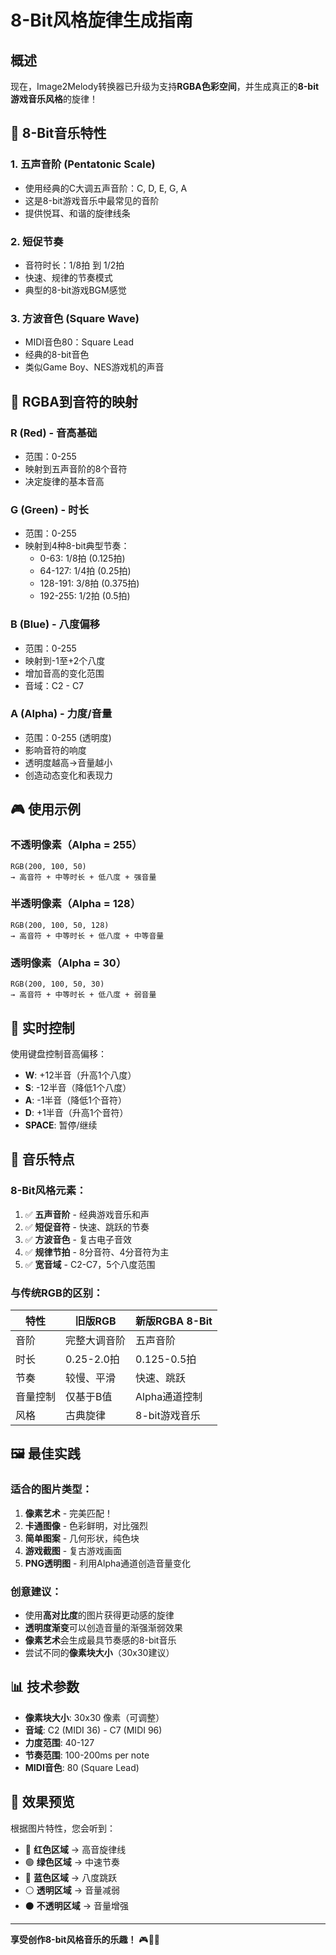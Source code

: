 # 8-Bit风格旋律生成指南

## 概述

现在，Image2Melody转换器已升级为支持**RGBA色彩空间**，并生成真正的**8-bit游戏音乐风格**的旋律！

## 🎵 8-Bit音乐特性

### 1. **五声音阶 (Pentatonic Scale)**
- 使用经典的C大调五声音阶：C, D, E, G, A
- 这是8-bit游戏音乐中最常见的音阶
- 提供悦耳、和谐的旋律线条

### 2. **短促节奏**
- 音符时长：1/8拍 到 1/2拍
- 快速、规律的节奏模式
- 典型的8-bit游戏BGM感觉

### 3. **方波音色 (Square Wave)**
- MIDI音色80：Square Lead
- 经典的8-bit音色
- 类似Game Boy、NES游戏机的声音

## 🎨 RGBA到音符的映射

### **R (Red) - 音高基础**
- 范围：0-255
- 映射到五声音阶的8个音符
- 决定旋律的基本音高

### **G (Green) - 时长**
- 范围：0-255
- 映射到4种8-bit典型节奏：
  - 0-63: 1/8拍 (0.125拍)
  - 64-127: 1/4拍 (0.25拍)
  - 128-191: 3/8拍 (0.375拍)
  - 192-255: 1/2拍 (0.5拍)

### **B (Blue) - 八度偏移**
- 范围：0-255
- 映射到-1至+2个八度
- 增加音高的变化范围
- 音域：C2 - C7

### **A (Alpha) - 力度/音量**
- 范围：0-255 (透明度)
- 影响音符的响度
- 透明度越高→音量越小
- 创造动态变化和表现力

## 🎮 使用示例

### 不透明像素（Alpha = 255）
```
RGB(200, 100, 50)
→ 高音符 + 中等时长 + 低八度 + 强音量
```

### 半透明像素（Alpha = 128）
```
RGB(200, 100, 50, 128)
→ 高音符 + 中等时长 + 低八度 + 中等音量
```

### 透明像素（Alpha = 30）
```
RGB(200, 100, 50, 30)
→ 高音符 + 中等时长 + 低八度 + 弱音量
```

## 🎹 实时控制

使用键盘控制音高偏移：

- **W**: +12半音（升高1个八度）
- **S**: -12半音（降低1个八度）
- **A**: -1半音（降低1个音符）
- **D**: +1半音（升高1个音符）
- **SPACE**: 暂停/继续

## 🎼 音乐特点

### 8-Bit风格元素：
1. ✅ **五声音阶** - 经典游戏音乐和声
2. ✅ **短促音符** - 快速、跳跃的节奏
3. ✅ **方波音色** - 复古电子音效
4. ✅ **规律节拍** - 8分音符、4分音符为主
5. ✅ **宽音域** - C2-C7，5个八度范围

### 与传统RGB的区别：
| 特性 | 旧版RGB | 新版RGBA 8-Bit |
|------|---------|----------------|
| 音阶 | 完整大调音阶 | 五声音阶 |
| 时长 | 0.25-2.0拍 | 0.125-0.5拍 |
| 节奏 | 较慢、平滑 | 快速、跳跃 |
| 音量控制 | 仅基于B值 | Alpha通道控制 |
| 风格 | 古典旋律 | 8-bit游戏音乐 |

## 🖼️ 最佳实践

### 适合的图片类型：
1. **像素艺术** - 完美匹配！
2. **卡通图像** - 色彩鲜明，对比强烈
3. **简单图案** - 几何形状，纯色块
4. **游戏截图** - 复古游戏画面
5. **PNG透明图** - 利用Alpha通道创造音量变化

### 创意建议：
- 使用**高对比度**的图片获得更动感的旋律
- **透明度渐变**可以创造音量的渐强渐弱效果
- **像素艺术**会生成最具节奏感的8-bit音乐
- 尝试不同的**像素块大小**（30x30建议）

## 📊 技术参数

- **像素块大小**: 30x30 像素（可调整）
- **音域**: C2 (MIDI 36) - C7 (MIDI 96)
- **力度范围**: 40-127
- **节奏范围**: 100-200ms per note
- **MIDI音色**: 80 (Square Lead)

## 🎯 效果预览

根据图片特性，您会听到：
- 🔴 **红色区域** → 高音旋律线
- 🟢 **绿色区域** → 中速节奏
- 🔵 **蓝色区域** → 八度跳跃
- ⚪ **透明区域** → 音量减弱
- ⚫ **不透明区域** → 音量增强

---

**享受创作8-bit风格音乐的乐趣！** 🎮🎵✨
